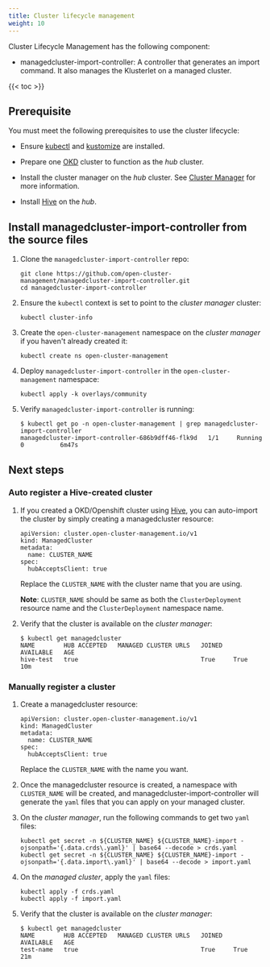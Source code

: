 ```yaml
---
title: Cluster lifecycle management
weight: 10
---
```


Cluster Lifecycle Management has the following component:
- managedcluster-import-controller: A controller that generates an import command. It also manages the Klusterlet on a managed cluster.

<!-- spellchecker-disable -->

{{< toc >}}

<!-- spellchecker-enable -->

## Prerequisite

You must meet the following prerequisites to use the cluster lifecycle:

- Ensure [kubectl](https://kubernetes.io/docs/tasks/tools/install-kubectl) and [kustomize](https://kubernetes-sigs.github.io/kustomize/installation) are installed.

- Prepare one [OKD](https://www.okd.io) cluster to function as the _hub_ cluster.

- Install the cluster manager on the _hub_ cluster. See [Cluster Manager](/getting-started/core/cluster-manager) for more information.

- Install [Hive](https://github.com/openshift/hive/blob/master/docs/install.md#installing-community-release-via-operatorhub) on the _hub_.

## Install managedcluster-import-controller from the source files

1. Clone the `managedcluster-import-controller` repo:

   ```Shell
   git clone https://github.com/open-cluster-management/managedcluster-import-controller.git
   cd managedcluster-import-controller
   ```

2. Ensure the `kubectl` context is set to point to the _cluster manager_ cluster:

   ```Shell
   kubectl cluster-info
   ```

3. Create the `open-cluster-management` namespace on the _cluster manager_ if you haven't already created it:
   ```Shell
   kubectl create ns open-cluster-management
   ```

4. Deploy `managedcluster-import-controller` in the `open-cluster-management` namespace:

   ```Shell
   kubectl apply -k overlays/community
   ```

5. Verify `managedcluster-import-controller` is running:
   ```Shell
   $ kubectl get po -n open-cluster-management | grep managedcluster-import-controller   
   managedcluster-import-controller-686b9dff46-flk9d   1/1     Running   0          6m47s
   ```


## Next steps

### Auto register a Hive-created cluster
1. If you created a OKD/Openshift cluster using [Hive](https://github.com/openshift/hive/blob/master/docs/using-hive.md#using-hive), you can auto-import the cluster by simply creating a managedcluster resource:

   ```Shell
   apiVersion: cluster.open-cluster-management.io/v1
   kind: ManagedCluster
   metadata:
     name: CLUSTER_NAME
   spec:
     hubAcceptsClient: true
   ```
   Replace the `CLUSTER_NAME` with the cluster name that you are using.

   **Note**: `CLUSTER_NAME` should be same as both the `ClusterDeployment` resource name and the `ClusterDeployment` namespace name.


2. Verify that the cluster is available on the _cluster manager_:
   ```Shell
   $ kubectl get managedcluster                                                                                                    
   NAME        HUB ACCEPTED   MANAGED CLUSTER URLS   JOINED   AVAILABLE   AGE
   hive-test   true                                  True     True        10m

   ```


### Manually register a cluster

1. Create a managedcluster resource:

   ```Shell
   apiVersion: cluster.open-cluster-management.io/v1
   kind: ManagedCluster
   metadata:
     name: CLUSTER_NAME
   spec:
     hubAcceptsClient: true
   ```

   Replace the `CLUSTER_NAME` with the name you want. 

2. Once the managedcluster resource is created, a namespace with `CLUSTER_NAME` will be created, and managedcluster-import-controller will generate the `yaml` files that you can apply on your managed cluster.

3. On the _cluster manager_, run the following commands to get two `yaml` files:
   ```Shell
   kubectl get secret -n ${CLUSTER_NAME} ${CLUSTER_NAME}-import -ojsonpath='{.data.crds\.yaml}' | base64 --decode > crds.yaml
   kubectl get secret -n ${CLUSTER_NAME} ${CLUSTER_NAME}-import -ojsonpath='{.data.import\.yaml}' | base64 --decode > import.yaml
   ```

4. On the _managed cluster_, apply the `yaml` files:
   ```Shell
   kubectl apply -f crds.yaml
   kubectl apply -f import.yaml
   ```

5. Verify that the cluster is available on the _cluster manager_:
   ```Shell
   $ kubectl get managedcluster                                                                                                    
   NAME        HUB ACCEPTED   MANAGED CLUSTER URLS   JOINED   AVAILABLE   AGE
   test-name   true                                  True     True        21m
   ```
